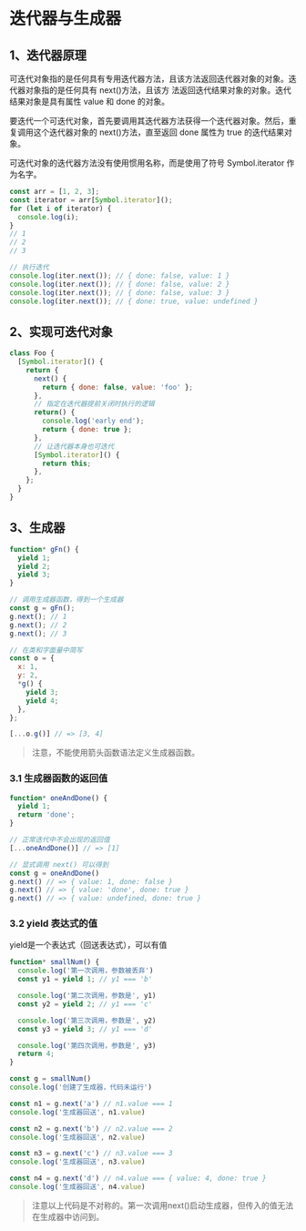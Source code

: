 # 迭代器与生成器

## 1、迭代器原理

可迭代对象指的是任何具有专用迭代器方法，且该方法返回迭代器对象的对象。迭代器对象指的是任何具有 next()方法，且该方
法返回迭代结果对象的对象。迭代结果对象是具有属性 value 和 done 的对象。

要迭代一个可迭代对象，首先要调用其迭代器方法获得一个迭代器对象。然后，重复调用这个迭代器对象的 next()方法，直至返回 done 属性为 true 的迭代结果对象。

可迭代对象的迭代器方法没有使用惯用名称，而是使用了符号 Symbol.iterator 作为名字。

```js
const arr = [1, 2, 3];
const iterator = arr[Symbol.iterator]();
for (let i of iterator) {
  console.log(i);
}
// 1
// 2
// 3

// 执行迭代
console.log(iter.next()); // { done: false, value: 1 }
console.log(iter.next()); // { done: false, value: 2 }
console.log(iter.next()); // { done: false, value: 3 }
console.log(iter.next()); // { done: true, value: undefined }
```

## 2、实现可迭代对象

```js
class Foo {
  [Symbol.iterator]() {
    return {
      next() {
        return { done: false, value: 'foo' };
      },
      // 指定在迭代器提前关闭时执行的逻辑
      return() {
        console.log('early end');
        return { done: true };
      },
      // 让迭代器本身也可迭代
      [Symbol.iterator]() {
        return this;
      },
    };
  }
}
```

## 3、生成器

```js
function* gFn() {
  yield 1;
  yield 2;
  yield 3;
}

// 调用生成器函数，得到一个生成器
const g = gFn();
g.next(); // 1
g.next(); // 2
g.next(); // 3

// 在类和字面量中简写
const o = {
  x: 1,
  y: 2,
  *g() {
    yield 3;
    yield 4;
  },
};

[...o.g()] // => [3, 4]
```

> 注意，不能使用箭头函数语法定义生成器函数。

### 3.1 生成器函数的返回值

```js
function* oneAndDone() {
  yield 1;
  return 'done';
}

// 正常迭代中不会出现的返回值
[...oneAndDone()] // => [1]

// 显式调用 next() 可以得到
const g = oneAndDone()
g.next() // => { value: 1, done: false }
g.next() // => { value: 'done', done: true }
g.next() // => { value: undefined, done: true }
```

### 3.2 yield 表达式的值

yield是一个表达式（回送表达式），可以有值

```js
function* smallNum() {
  console.log('第一次调用，参数被丢弃')
  const y1 = yield 1; // y1 === 'b'

  console.log('第二次调用，参数是', y1)
  const y2 = yield 2; // y1 === 'c'

  console.log('第三次调用，参数是', y2)
  const y3 = yield 3; // y1 === 'd'

  console.log('第四次调用，参数是', y3)
  return 4;
}

const g = smallNum()
console.log('创建了生成器，代码未运行')

const n1 = g.next('a') // n1.value === 1
console.log('生成器回送', n1.value)

const n2 = g.next('b') // n2.value === 2
console.log('生成器回送', n2.value)

const n3 = g.next('c') // n3.value === 3
console.log('生成器回送', n3.value)

const n4 = g.next('d') // n4.value === { value: 4, done: true }
console.log('生成器回送', n4.value)
```

> 注意以上代码是不对称的。第一次调用next()启动生成器，但传入的值无法在生成器中访问到。
